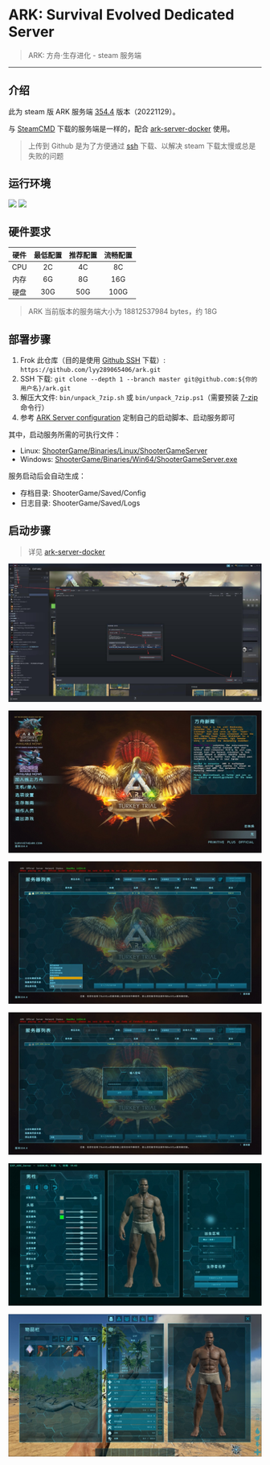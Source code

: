 # ARK: Survival Evolved Dedicated Server

> ARK: 方舟‧生存进化 - steam 服务端

------

## 介绍

此为 steam 版 ARK 服务端 [354.4](./version.txt) 版本（20221129）。

与 [SteamCMD](https://developer.valvesoftware.com/wiki/SteamCMD) 下载的服务端是一样的，配合 [ark-server-docker](https://github.com/lyy289065406/ark-server-docker.git) 使用。

> 上传到 Github 是为了方便通过 [ssh](https://docs.github.com/en/authentication/connecting-to-github-with-ssh) 下载、以解决 steam 下载太慢或总是失败的问题


## 运行环境

![](https://img.shields.io/badge/Linux%20x64-red.svg) ![](https://img.shields.io/badge/Windows%20x64-blue.svg)


## 硬件要求

| 硬件 | 最低配置 | 推荐配置 | 流畅配置 |
|:---:|:---:|:---:|:---:|
| CPU | 2C | 4C | 8C|
| 内存 | 6G | 8G | 16G |
| 硬盘 | 30G | 50G | 100G |

> ARK 当前版本的服务端大小为 18812537984 bytes，约 18G


## 部署步骤

1. Frok 此仓库（目的是使用 [Github SSH](https://docs.github.com/en/authentication/connecting-to-github-with-ssh) 下载）: `https://github.com/lyy289065406/ark.git`
2. SSH 下载: `git clone --depth 1 --branch master git@github.com:${你的用户名}/ark.git`
3. 解压大文件: `bin/unpack_7zip.sh` 或 `bin/unpack_7zip.ps1`（需要预装 [7-zip](https://www.7-zip.org/) 命令行）
4. 参考 [ARK Server configuration](https://ark.fandom.com/wiki/Server_configuration) 定制自己的启动脚本、启动服务即可

其中，启动服务所需的可执行文件：

- Linux: [ShooterGame/Binaries/Linux/ShooterGameServer](./ShooterGame/Binaries/Linux/ShooterGameServer)
- Windows: [ShooterGame/Binaries/Win64/ShooterGameServer.exe](./ShooterGame/Binaries/Win64/ShooterGameServer.exe)

服务启动后会自动生成：

- 存档目录: ShooterGame/Saved/Config
- 日志目录: ShooterGame/Saved/Logs


## 启动步骤

> 详见 [ark-server-docker](https://github.com/lyy289065406/ark-server-docker.git) 

![](./imgs/02.jpg)

![](./imgs/03.jpg)

![](./imgs/04.jpg)

![](./imgs/05.jpg)

![](./imgs/06.jpg)

![](./imgs/07.jpg)
